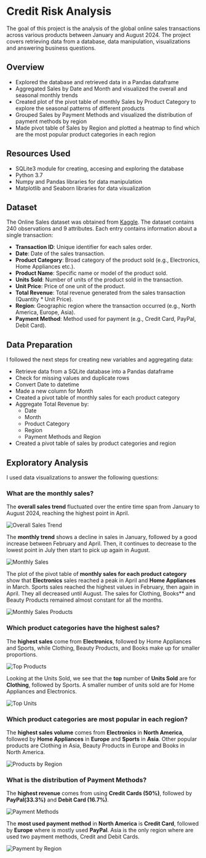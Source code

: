 # Credit Risk Analysis 
The goal of this project is the analysis of the global online sales transactions across various products between January and August 2024. The project covers retrieving data from a database, data manipulation, visualizations and answering business questions.

## Overview
- Explored the database and retrieved data in a Pandas dataframe
- Aggregated Sales by Date and Month and visualized the overall and seasonal monthly trends
- Created plot of the pivot table of monthly Sales by Product Category to explore the seasonal patterns of different products
- Grouped Sales by Payment Methods and visualized the distribution of payment methods by region
- Made pivot table of Sales by Region and plotted a heatmap to find which are the most popular product categories in each region

## Resources Used
- SQLite3 module for creating, accesing and exploring the database
- Python 3.7
- Numpy and Pandas libraries for data manipulation
- Matplotlib and Seaborn libraries for data visualization

## Dataset
The Online Sales dataset was obtained from [Kaggle](https://www.kaggle.com/datasets/shreyanshverma27/online-sales-dataset-popular-marketplace-data). The dataset contains 240 observations and 9 attributes. Each entry contains information about a single transaction:

- **Transaction ID**: Unique identifier for each sales order.
- **Date**: Date of the sales transaction.
- **Product Category**: Broad category of the product sold (e.g., Electronics, Home Appliances etc.).
- **Product Name**: Specific name or model of the product sold.
- **Units Sold**: Number of units of the product sold in the transaction.
- **Unit Price**: Price of one unit of the product.
- **Total Revenue**: Total revenue generated from the sales transaction (Quantity * Unit Price).
- **Region**: Geographic region where the transaction occurred (e.g., North America, Europe, Asia).
- **Payment Method**: Method used for payment (e.g., Credit Card, PayPal, Debit Card).

## Data Preparation
I followed the next steps for creating new variables and aggregating data:

-  Retrieve data from a SQLite database into a Pandas dataframe
-  Check for missing values and duplicate rows
-  Convert Date to datetime
-  Made a new column for Month
-  Created a pivot table of monthly sales for each product category
- Aggregate Total Revenue by:
     - Date
     - Month
     - Product Category
     - Region
     - Payment Methods and Region
- Created a pivot table of sales by product categories and region


## Exploratory Analysis
I used data visualizations to answer the following questions:

### What are the monthly sales?

The **overall sales trend** fluctuated over the entire time span from January to August 2024, reaching the highest point in April. 

![Overall Sales Trend](da1_overall_sales.png)
<br/>


The **monthly trend** shows a decline in sales in January, followed by a good increase between February and April. Then, it continues to decrease to the lowest point in July then start to pick up again in August.

![Monthly Sales](da1_monthly_sales.png)
<br/>


The plot of the pivot table of **monthly sales for each product category** show that **Electronics** sales reached a peak in April and **Home Appliances** in March. Sports sales reached the highest values in February, then again in April. They all decreased until August. The sales for Clothing, Books** and Beauty Products remained almost constant for all the months.

![Monthly Sales Products](da1_monthly_prod.png)
<br/>


### Which product categories have the highest sales?

The **highest sales** come from **Electronics**, followed by Home Appliances and Sports, while Clothing, Beauty Products, and Books make up for smaller proportions.

![Top Products](da1_top_prod.png)
<br/>


 Looking at the Units Sold, we see that the **top** number of **Units Sold** are for **Clothing**, followed by Sports. A smaller number of units sold are for Home Appliances and Electronics.

![Top Units](da1_top_units.png)
<br/>
 
 
### Which product categories are most popular in each region?

The **highest sales volume** comes from **Electronics** in **North America**, followed by **Home Appliances** in **Europe** and
**Sports** in **Asia**. Other popular products are Clothing in Asia, Beauty Products in Europe and Books in North America.

![Products by Region](da1_heatmap.png)
<br/>


### What is the distribution of Payment Methods?

The **highest revenue** comes from using **Credit Cards (50%)**, followed by **PayPal(33.3%)** and **Debit Card (16.7%)**. 

![Payment Methods](da1_pay_method.png)
<br/>


The **most used payment method** in **North America** is **Credit Card**, followed by **Europe** where is mostly used **PayPal**. Asia is the only region where are used two payment methods, Credit and Debit Cards.

![Payment by Region](da1_pay_region.png)
<br/>




